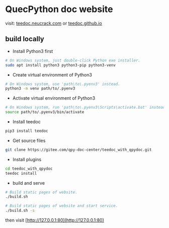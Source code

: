 QuecPython doc website
=====

visit: [teedoc.neucrack.com](https://teedoc.neucrack.com/) or [teedoc.github.io](https://teedoc.github.io)


## build locally

* Install Python3 first

```bash
# On Windows system, just double-click Python exe installer.
sudo apt install python3 python3-pip python3-venv
```

* Create virtual environment of Python3

```bash
# On Windows system, use 'path\to\.pyenv3' instead.
python3 -m venv path/to/.pyenv3
```

* Activate virtual environment of Python3

```bash
# On Windows system, run 'path\to\.pyenv3\Scripts\activate.bat' instead under working directory.
source path/to/.pyenv3/bin/activate
```

* Install teedoc

```bash
pip3 install teedoc
```

* Get source files

```bash
git clone https://gitee.com/qpy-doc-center/teedoc_with_qpydoc.git
```

* Install plugins

```bash
cd teedoc_with_qpydoc
teedoc install
```

* build and serve

```bash
# Build static pages of website.
./build.sh

# Build static pages of website and start service.
./build.sh -s
```

then visit [http://127.0.0.1:80](http://127.0.0.1:80)



